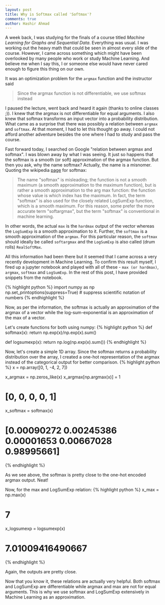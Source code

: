 ```yaml
---
layout: post
title: Why is Softmax called 'Softmax'?
comments: true
author: Hashir Ahmad
---
```


A week back, I was studying for the finals of a course titled *Machine Learning for Graphs and Sequential Data*. Everything was usual. I was working out the heavy math that could be seen in almost every slide of the course. However, I came across something which might have been overlooked by many people who work or study Machine Learning. And believe me when I say this, I or someone else would have never cared enough to figure this thing on our own. 

It was an optimization problem for the `argmax` function and the instructor said
> Since the argmax function is not differentiable, we use softmax instead

I paused the lecture, went back and heard it again (thanks to online classes ;)). I knew that the argmax is not differentiable for equal arguments. I also knew that softmax transforms an input vector into a probability distribution. What came as a surprise that there was possibly a relation between `argmax` and `softmax`. At that moment, I had to let this thought go away. I could not afford another adventure besides the one where I had to study and pass the course. 

Fast forward today, I searched on Google "relation between argmax and softmax". I was blown away by what I was seeing. It just so happens that the softmax is a smooth (or soft) approximation of the argmax function. But then you ask, why the name softmax? Actually, the name is a misnomer. Quoting the wikipedia [page](https://en.wikipedia.org/wiki/Softmax_function) for softmax:

> The name "softmax" is misleading; the function is not a smooth maximum (a smooth approximation to the maximum function), but is rather a smooth approximation to the arg max function: the function whose value is which index has the maximum. In fact, the term "softmax" is also used for the closely related LogSumExp function, which is a smooth maximum. For this reason, some prefer the more accurate term "softargmax", but the term "softmax" is conventional in machine learning.

In other words, the actual `max` is the `hardmax` output of the vector whereas the `LogSumExp` is a smooth approximation to it. Further, the `softmax` is a smooth approximation of the `argmax`. For this particular reason, the `softmax` should ideally be called `softargmax` and the `LogSumExp` is also called (drum rolls) `RealSoftMax`.

All this information had been there but it seemed that I came across a very recently development in Machine Learning. To confirm this result myself, I fired up a jupyter notebook and played with all of these - `max (or hardmax)`, `argmax`, `softmax` and `LogSumExp`. In the rest of this post, I have provided snippets from the notebook.

{% highlight python %}
import numpy as np
np.set_printoptions(suppress=True) # suppress scientific notation of numbers
{% endhighlight %}

Now, as per the information, the softmax is actually an approximation of the argmax of a vector while the log-sum-exponential is an approximation of the max of a vector. 

Let's create functions for both using numpy:
{% highlight python %}
def softmax(x):
    return np.exp(x)/np.exp(x).sum()

def logsumexp(x):
    return np.log(np.exp(x).sum())
{% endhighlight %}

Now, let's create a simple 1D array. Since the softmax returns a probability distribution over the array, I created a one-hot representation of the argmax instead of the categorical output for better comparison.
{% highlight python %}
x = np.array([0, 1, -4, 2, 7])

x_argmax = np.zeros_like(x)
x_argmax[np.argmax(x)] = 1 
# [0, 0, 0, 0, 1]

x_softmax = softmax(x) 
# [0.00090272 0.00245386 0.00001653 0.00667028 0.98995661]
{% endhighlight %}

As we see above, the softmax is pretty close to the one-hot encoded argmax output. Neat!

Now, for the max and LogSumExp relation:
{% highlight python %}
x_max = np.max(x) 
# 7

x_logsumexp = logsumexp(x)
# 7.01009416490667
{% endhighlight %}

Again, the outputs are pretty close. 

Now that you know it, these relations are actually very helpful. Both softmax and LogSumExp are differentiable while argmax and max are not for equal arguments. This is why we use softmax and LogSumExp extensively in Machine Learning as an approximation.